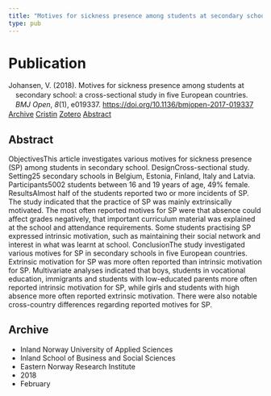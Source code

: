 ```yaml
---
title: "Motives for sickness presence among students at secondary school: a cross-sectional study in five European countries"
type: pub
---
```

<h1>Publication</h1>
<article id="csl-bib-container-J2WXF5BM" class="csl-bib-container">
  <div class="csl-bib-body" style="line-height: 1.35; padding-left: 1em; text-indent:-1em;">
  <div class="csl-entry">Johansen, V. (2018). Motives for sickness presence among students at secondary school: a cross-sectional study in five European countries. <i>BMJ Open</i>, <i>8</i>(1), e019337. <a href="https://doi.org/10.1136/bmjopen-2017-019337">https://doi.org/10.1136/bmjopen-2017-019337</a></div>
</div>
  <div class="csl-bib-buttons">
    <a href="#taxonomy-article-J2WXF5BM" class="csl-bib-button">Archive</a>
    <a href="https://app.cristin.no/results/show.jsf?id=1560529" alt="Cristin URL" class="csl-bib-button">Cristin</a>
    <a href="http://zotero.org/groups/5022929/items/J2WXF5BM" alt="Zotero URL" class="csl-bib-button">Zotero</a>
    <a href="#abstract-article-J2WXF5BM" class="csl-bib-button">Abstract</a>
  </div>
  <div id="csl-bib-meta-container-J2WXF5BM"></div>
</article>
<div id="csl-bib-meta-J2WXF5BM" class="csl-bib-meta">
  <article id="abstract-article-J2WXF5BM" class="abstract-article">
    <h1>Abstract</h1>
    ObjectivesThis article investigates various motives for sickness presence (SP) among students in secondary school. DesignCross-sectional study. Setting25 secondary schools in Belgium, Estonia, Finland, Italy and Latvia. Participants5002 students between 16 and 19 years of age, 49% female. ResultsAlmost half of the students reported two or more incidents of SP. The study indicated that the practice of SP was mainly extrinsically motivated. The most often reported motives for SP were that absence could affect grades negatively, that important curriculum material was explained at the school and attendance requirements. Some students practising SP expressed intrinsic motivation, such as maintaining their social network and interest in what was learnt at school. ConclusionThe study investigated various motives for SP in secondary schools in five European countries. Extrinsic motivation for SP was more often reported than intrinsic motivation for SP. Multivariate analyses indicated that boys, students in vocational education, immigrants and students with low-educated parents more often reported intrinsic motivation for SP, while girls and students with high absence more often reported extrinsic motivation. There were also notable cross-country differences regarding reported motives for SP.
  </article>
  <article id="taxonomy-article-J2WXF5BM" class="taxonomy-article">
    <h1>Archive</h1>
    <ul>
      <li>Inland Norway University of Applied Sciences</li>
      <li>Inland School of Business and Social Sciences</li>
      <li>Eastern Norway Research Institute</li>
      <li>2018</li>
      <li>February</li>
    </ul>
  </article>
</div>
